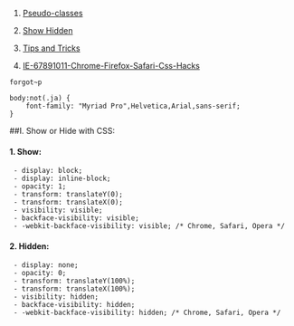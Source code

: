 1. [Pseudo-classes](pseudo-classes)

2. [Show Hidden](show-hidden)

3. [Tips and Tricks](tips-and-Tricks)

4. [IE-67891011-Chrome-Firefox-Safari-Css-Hacks](ie-67891011-chrome-firefox-safari-css-hacks)

```javascripts 
forgot~p 
```

```javascripts
body:not(.ja) {
    font-family: "Myriad Pro",Helvetica,Arial,sans-serif;
}
```
##I. Show or Hide with CSS:

#### 1. Show:

     - display: block;
     - display: inline-block;
     - opacity: 1;
     - transform: translateY(0);
     - transform: translateX(0);
     - visibility: visible;
     - backface-visibility: visible;
     - -webkit-backface-visibility: visible; /* Chrome, Safari, Opera */

#### 2. Hidden:

     - display: none;
     - opacity: 0;
     - transform: translateY(100%);
     - transform: translateX(100%);
     - visibility: hidden;
     - backface-visibility: hidden;
     - -webkit-backface-visibility: hidden; /* Chrome, Safari, Opera */  



     
